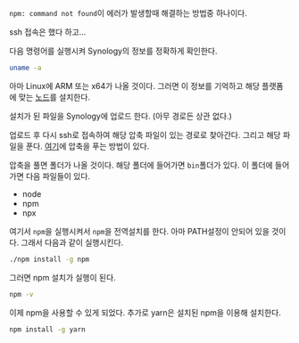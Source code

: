 `npm: command not found`이 에러가 발생할때 해결하는 방법중 하나이다.

ssh 접속은 했다 하고...

다음 명령어를 실행시켜 Synology의 정보를 정확하게 확인한다.

```bash
uname -a
```

아마 Linux에 ARM 또는 x64가 나올 것이다. 그러면 이 정보를 기억하고 해당 플랫폼에 맞는 [노드](https://nodejs.org/ko/download/)를 설치한다.

설치가 된 파일을 Synology에 업로드 한다. (아무 경로든 상관 없다.)

업로드 후 다시 ssh로 접속하여 해당 압축 파일이 있는 경로로 찾아간다. 그리고 해당 파일을 푼다. [여기](https://freevue.dev/document/cf6c50c8-6a2f-4fdb-a04f-bef29b4271b4)에 압축을 푸는 방법이 있다.

압축을 풀면 폴더가 나올 것이다. 해당 폴더에 들어가면 `bin`폴더가 있다. 이 폴더에 들어가면 다음 파일들이 있다.

- node
- npm
- npx

여기서 `npm`을 실행시켜서 `npm`을 전역설치를 한다. 아마 PATH설정이 안되어 있을 것이다. 그래서 다음과 같이 실행시킨다.

```bash
./npm install -g npm
```

그러면 npm 설치가 실행이 된다.

```bash
npm -v
```

이제 npm을 사용할 수 있게 되었다. 추가로 yarn은 설치된 npm을 이용해 설치한다.

```bash
npm install -g yarn
```

